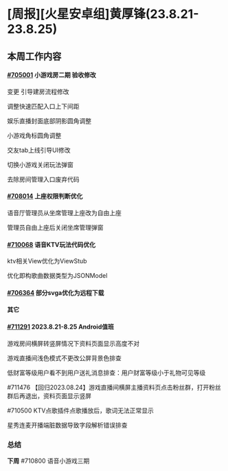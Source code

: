 # [周报][火星安卓组]黄厚锋(23.8.21-23.8.25)

## 本周工作内容

#### [#705001](https://icc.pm.netease.com/v6/issues/705001) 小游戏房二期 验收修改

变更 引导建房流程修改

调整快速匹配入口上下间距

娱乐直播封面底部阴影圆角调整

小游戏角标圆角调整

交友tab上线引导UI修改

切换小游戏关闭玩法弹窗

去除房间管理入口废弃代码

#### [#708014](https://icc.pm.netease.com/v6/issues/708014) 上座权限判断优化

语音厅管理员从坐席管理上座改为自由上座

管理员自由上座后关闭坐席管理弹窗

#### [#710068](https://icc.pm.netease.com/v6/issues/710068) 语音KTV玩法代码优化

ktv相关View优化为ViewStub

优化即构歌曲数据类型为JSONModel

#### [#706364](https://icc.pm.netease.com/v6/issues/706364) 部分svga优化为远程下载

#### 其它

#### [#711291](https://icc.pm.netease.com/v6/issues/711291) 2023.8.21-8.25 Android值班

游戏房间横屏转竖屏情况下资料页面显示高度不对

游戏直播间浅色模式不更改公屏背景色排查

低财富等级用户看不到用户送礼消息排查：用户财富等级小于礼物可见等级

#711476 【回归2023.08.24】游戏直播间横屏主播资料页点击粉丝群，打开粉丝群后再退出，资料页面显示竖屏

#710500 KTV点歌插件点歌播放后，歌词无法正常显示

星秀连麦开播端脏数据导致字段解析错误排查

### 总结

**下周** #710800 语音小游戏三期


